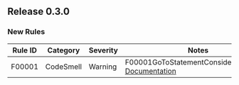 ## Release 0.3.0

### New Rules
Rule ID | Category | Severity | Notes
--------|----------|----------|-------
F00001 | CodeSmell | Warning | F00001GoToStatementConsideredHarmful, [Documentation](https://github.com/Flash0ver/F0.Analyzers/blob/master/documentation/diagnostics/F00001.md)
